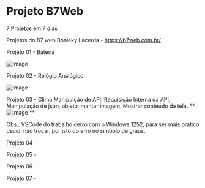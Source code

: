 # Projeto B7Web

7 Projetos em 7 dias 

Projetos do B7 web
Bonieky Lacerda - https://b7web.com.br/

Projeto 01 - Bateria

![image](https://user-images.githubusercontent.com/1613816/126882285-5c78ab1b-d37e-426c-9fa7-7413c6faeb74.png)


Projeto 02 - Relógio Analógico

![image](https://user-images.githubusercontent.com/1613816/126882290-cb5806ff-a84c-4450-9dcb-fd193c14c61c.png)

Projeto 03 - Clima
Manipulção de API, Requisição Interna da API, Manipulação de json, objeto, mantar imagem. Mostrar conteúdo da tela.
**![image](https://user-images.githubusercontent.com/1613816/127362082-5376989c-881a-4056-829d-a7e8139f1c8f.png)
**

Obs.: VSCode do trabalho deixo com o Windows 1252,  para ser mais prático decidi não trocar,  por isto do erro no simbolo de graus.

Projeto 04 - 

Projeto 05 - 

Projeto 06 - 

Projeto 07 - 

